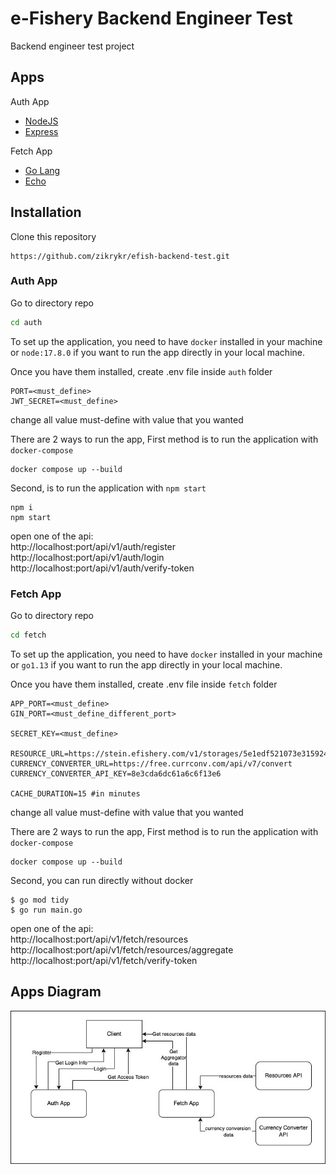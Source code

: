 # e-Fishery Backend Engineer Test #
Backend engineer test project

## Apps

Auth App
* [NodeJS](https://nodejs.org/en/)
* [Express](https://expressjs.com/)

Fetch App
* [Go Lang](https://go.dev)
* [Echo](https://echo.labstack.com/)

## Installation

Clone this repository
```
https://github.com/zikrykr/efish-backend-test.git
```

### Auth App

Go to directory repo
```bash
cd auth
```

To set up the application, you need to have `docker` installed in your machine or `node:17.8.0` if you want to run the app directly in your local machine.

Once you have them installed, create .env file inside `auth` folder
```
PORT=<must_define>
JWT_SECRET=<must_define>
```

change all value must-define with value that you wanted

There are 2 ways to run the app,
First method is to run the application with `docker-compose`
```
docker compose up --build
```

Second, is to run the application with `npm start`
```
npm i
npm start
```

open one of the api:</br>
http://localhost:port/api/v1/auth/register</br>
http://localhost:port/api/v1/auth/login</br>
http://localhost:port/api/v1/auth/verify-token

### Fetch App

Go to directory repo
```bash
cd fetch
```

To set up the application, you need to have `docker` installed in your machine or `go1.13` if you want to run the app directly in your local machine.

Once you have them installed, create .env file inside `fetch` folder
```
APP_PORT=<must_define>
GIN_PORT=<must_define_different_port>

SECRET_KEY=<must_define>

RESOURCE_URL=https://stein.efishery.com/v1/storages/5e1edf521073e315924ceab4/list
CURRENCY_CONVERTER_URL=https://free.currconv.com/api/v7/convert
CURRENCY_CONVERTER_API_KEY=8e3cda6dc61a6c6f13e6

CACHE_DURATION=15 #in minutes
```
change all value must-define with value that you wanted

There are 2 ways to run the app,
First method is to run the application with `docker-compose`
```
docker compose up --build
```

Second, you can run directly without docker
```
$ go mod tidy
$ go run main.go
```
open one of the api:</br>
http://localhost:port/api/v1/fetch/resources</br>
http://localhost:port/api/v1/fetch/resources/aggregate</br>
http://localhost:port/api/v1/fetch/verify-token


## Apps Diagram

![Context Diagram](https://raw.githubusercontent.com/zikrykr/efish-backend-test/main/app%2Bdiagram.jpg)
